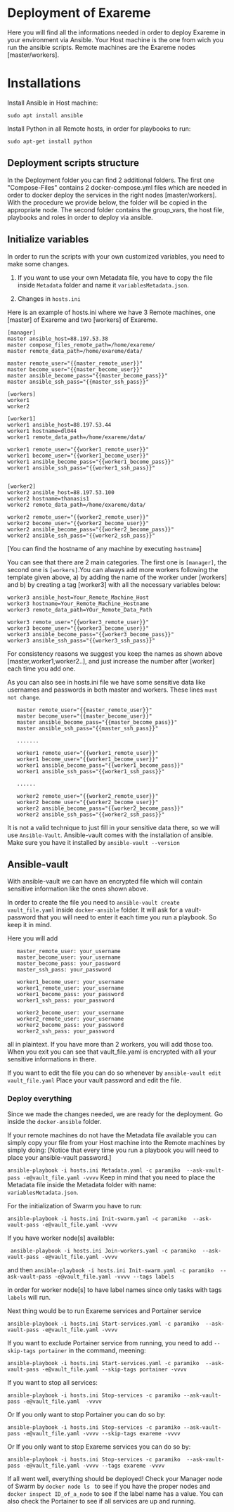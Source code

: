 # Deployment of Exareme

Here you will find all the informations needed in order to deploy Exareme in your environment via Ansible. Your Host machine is the one from wich you run the ansible scripts. Remote machines are the Exareme nodes [master/workers]. 

# Installations

Install Ansible in Host machine:

```sudo apt install ansible```

Install Python in all Remote hosts, in order for playbooks to run:

```sudo apt-get install python```

## Deployment scripts structure

In the Deployment folder you can find 2 additional folders. 
   The first one "Compose-Files" contains 2 docker-compose.yml files which are needed in order to docker deploy the services in the right nodes [master/workers]. With the procedure we provide below, the folder will be copied in the appropriate node. 
   The second folder contains the group_vars, the host file, playbooks and roles in order to deploy via ansible.

## Initialize variables

In order to run the scripts with your own customized variables, you need to make some changes.

1) If you want to use your own Metadata file, you have to copy the file inside ```Metadata``` folder and name it ```variablesMetadata.json```.

2) Changes in ```hosts.ini```

Here is an example of hosts.ini where we have 3 Remote machines, one [master] of Exareme and two [workers] of Exareme.

```
[manager]
master ansible_host=88.197.53.38
master compose_files_remote_path=/home/exareme/
master remote_data_path=/home/exareme/data/

master remote_user="{{master_remote_user}}"
master become_user="{{master_become_user}}"
master ansible_become_pass="{{master_become_pass}}"
master ansible_ssh_pass="{{master_ssh_pass}}"

[workers]
worker1
worker2

[worker1]
worker1 ansible_host=88.197.53.44
worker1 hostname=dl044
worker1 remote_data_path=/home/exareme/data/

worker1 remote_user="{{worker1_remote_user}}"
worker1 become_user="{{worker1_become_user}}"
worker1 ansible_become_pass="{{worker1_become_pass}}"
worker1 ansible_ssh_pass="{{worker1_ssh_pass}}"


[worker2]
worker2 ansible_host=88.197.53.100
worker2 hostname=thanasis1
worker2 remote_data_path=/home/exareme/data/

worker2 remote_user="{{worker2_remote_user}}"
worker2 become_user="{{worker2_become_user}}"
worker2 ansible_become_pass="{{worker2_become_pass}}"
worker2 ansible_ssh_pass="{{worker2_ssh_pass}}"
```
[You can find the hostname of any machine by executing ```hostname```]

You can see that there are 2 main categories. The first one is ```[manager]```, the second one is ```[workers]```.You can always add more workers following the template given above, a) by adding the name of the worker under [workers] and b) by creating a tag [worker3] with all the necessary variables below: 

```
worker3 ansible_host=Your_Remote_Machine_Host
worker3 hostname=Your_Remote_Machine_Hostname
worker3 remote_data_path=YOur_Remote_Data_Path

worker3 remote_user="{{worker3_remote_user}}"
worker3 become_user="{{worker3_become_user}}"
worker3 ansible_become_pass="{{worker3_become_pass}}"
worker3 ansible_ssh_pass="{{worker3_ssh_pass}}"
```

For consistency reasons we suggest you keep the names as shown above [master,worker1,worker2..], and just increase the number after [worker] each time you add one.

As you can also see in hosts.ini file we have some sensitive data like usernames and passwords in both master and workers. These lines ```must not change```.

```
   master remote_user="{{master_remote_user}}"
   master become_user="{{master_become_user}}"
   master ansible_become_pass="{{master_become_pass}}"
   master ansible_ssh_pass="{{master_ssh_pass}}"
   
   .......
   
   worker1 remote_user="{{worker1_remote_user}}"
   worker1 become_user="{{worker1_become_user}}"
   worker1 ansible_become_pass="{{worker1_become_pass}}"
   worker1 ansible_ssh_pass="{{worker1_ssh_pass}}"
   
   ......
   
   worker2 remote_user="{{worker2_remote_user}}"
   worker2 become_user="{{worker2_become_user}}"
   worker2 ansible_become_pass="{{worker2_become_pass}}"
   worker2 ansible_ssh_pass="{{worker2_ssh_pass}}"
```

It is not a valid technique to just fill in your sensitive data there, so we will use ```Ansible-Vault```.
Ansible-vault comes with the installation of ansible. Make sure you have it installed by ```ansible-vault --version```

## Ansible-vault

With ansible-vault we can have an encrypted file which will contain sensitive information like the ones shown above.

In order to create the file you need to
```ansible-vault create vault_file.yaml``` inside ```docker-ansible``` folder.
It will ask for a vault-password that you will need to enter it each time you run a playbook. So keep it in mind.

Here you will add
```
   master_remote_user: your_username
   master_become_user: your_username
   master_become_pass: your_password
   master_ssh_pass: your_password
   
   worker1_become_user: your_username
   worker1_remote_user: your_username
   worker1_become_pass: your_password
   worker1_ssh_pass: your_password
   
   worker2_become_user: your_username
   worker2_remote_user: your_username
   worker2_become_pass: your_password
   worker2_ssh_pass: your_password
```
all in plaintext. If you have more than 2 workers, you will add those too. 
When you exit you can see that vault_file.yaml is encrypted with all your sensitive informations in there.

If you want to edit the file you can do so whenever by
```ansible-vault edit vault_file.yaml```
Place your vault password and edit the file.


### Deploy everything

Since we made the changes needed, we are ready for the deployment. Go inside the ```docker-ansible``` folder.

If your remote machines do not have the Metadata file available you can simply copy your file from your Host machine into the Remote machines by simply doing:
[Notice that every time you run a playbook you will need to place your ansible-vault password.]

```ansible-playbook -i hosts.ini Metadata.yaml -c paramiko  --ask-vault-pass -e@vault_file.yaml -vvvv``` 
Keep in mind that you need to place the Metadata file inside the Metadata folder with name: ```variablesMetadata.json```.

For the initialization of Swarm you have to run:

```ansible-playbook -i hosts.ini Init-swarm.yaml -c paramiko  --ask-vault-pass -e@vault_file.yaml -vvvv```

If you have worker node[s] available:

``` ansible-playbook -i hosts.ini Join-workers.yaml -c paramiko  --ask-vault-pass -e@vault_file.yaml -vvvv```

and then
```ansible-playbook -i hosts.ini Init-swarm.yaml -c paramiko  --ask-vault-pass -e@vault_file.yaml -vvvv --tags labels``` 

in order for worker node[s] to have label names since only tasks with tags ```labels``` will run. 

Next thing would be to run Exareme services and Portainer service

```ansible-playbook -i hosts.ini Start-services.yaml -c paramiko  --ask-vault-pass -e@vault_file.yaml -vvvv```

If you want to exclude Portainer service from running, you need to add ```--skip-tags portainer``` in the command, meening:

```ansible-playbook -i hosts.ini Start-services.yaml -c paramiko  --ask-vault-pass -e@vault_file.yaml --skip-tags portainer -vvvv```

If you want to stop all services:

```ansible-playbook -i hosts.ini Stop-services -c paramiko --ask-vault-pass -e@vault_file.yaml  -vvvv```

Or If you only want to stop Portainer you can do so by:

```ansible-playbook -i hosts.ini Stop-services -c paramiko --ask-vault-pass -e@vault_file.yaml -vvvv --skip-tags exareme -vvvv```

Or If you only want to stop Exareme services you can do so by:

```ansible-playbook -i hosts.ini Stop-services -c paramiko  --ask-vault-pass -e@vault_file.yaml -vvvv --tags exareme -vvvv```

If all went well, everything should be deployed! Check your Manager node of Swarm by 
```docker node ls ``` to see if you have the proper nodes and ```docker inspect ID_of_a_node``` to see if the label name has a value. You can also check the Portainer to see if all services are up and running.

